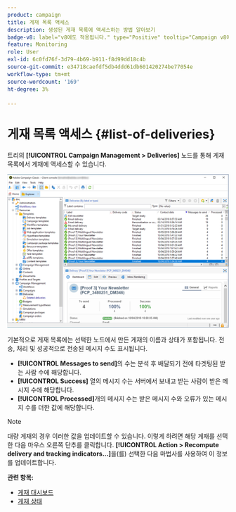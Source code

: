 ```yaml
---
product: campaign
title: 게재 목록 액세스
description: 생성된 게재 목록에 액세스하는 방법 알아보기
badge-v8: label="v8에도 적용됩니다." type="Positive" tooltip="Campaign v8에도 적용됩니다."
feature: Monitoring
role: User
exl-id: 6c0fd76f-3d79-4b69-b911-f8d99dd18c4b
source-git-commit: e34718caefdf5db4ddd61db601420274be77054e
workflow-type: tm+mt
source-wordcount: '169'
ht-degree: 3%

---
```


# 게재 목록 액세스 {#list-of-deliveries}



트리의 **[!UICONTROL Campaign Management > Deliveries]** 노드를 통해 게재 목록에서 게재에 액세스할 수 있습니다.

![](assets/deliveries-list.png)

기본적으로 게재 목록에는 선택한 노드에서 만든 게재의 이름과 상태가 포함됩니다. 전송, 처리 및 성공적으로 전송된 메시지 수도 표시됩니다.

* **[!UICONTROL Messages to send]**&#x200B;의 수는 분석 후 배달되기 전에 타겟팅된 받는 사람 수에 해당합니다.
* **[!UICONTROL Success]** 열의 메시지 수는 서버에서 보내고 받는 사람이 받은 메시지 수에 해당합니다.
* **[!UICONTROL Processed]**&#x200B;개의 메시지 수는 받은 메시지 수와 오류가 있는 메시지 수를 더한 값에 해당합니다.

>[!NOTE]
>
>대량 게재의 경우 이러한 값을 업데이트할 수 있습니다. 이렇게 하려면 해당 게재를 선택한 다음 마우스 오른쪽 단추를 클릭합니다. **[!UICONTROL Action > Recompute delivery and tracking indicators...]**&#x200B;을(를) 선택한 다음 마법사를 사용하여 이 정보를 업데이트합니다.

**관련 항목:**

* [게재 대시보드](delivery-dashboard.md)
* [게재 상태](delivery-statuses.md)
